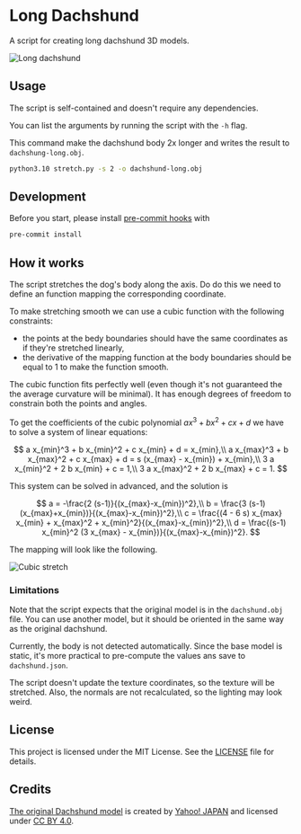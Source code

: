 # Long Dachshund

A script for creating long dachshund 3D models.

![Long dachshund](images/long-dachshund.png)

## Usage

The script is self-contained and doesn't require any dependencies.

You can list the arguments by running the script with the `-h` flag.

This command make the dachshund body 2x longer and writes the result to `dachshung-long.obj`.

```sh
python3.10 stretch.py -s 2 -o dachshund-long.obj
```

## Development

Before you start, please install [pre-commit hooks](https://pre-commit.com/) with

```sh
pre-commit install
```

## How it works

The script stretches the dog's body along the axis.
Do do this we need to define an function mapping the corresponding coordinate.

To make stretching smooth we can use a cubic function with the following constraints:

- the points at the bedy boundaries should have the same coordinates as if they're stretched linearly,
- the derivative of the mapping function at the body boundaries should be equal to 1 to make the function smooth.

The cubic function fits perfectly well (even though it's not guaranteed the the average curvature will be minimal).
It has enough degrees of freedom to constrain both the points and angles.

To get the coefficients of the cubic polynomial $a x^3 + b x^2 + c x + d$ we have to solve a system of linear equations:

$$
a x_{min}^3 + b x_{min}^2 + c x_{min} + d = x_{min},\\
a x_{max}^3 + b x_{max}^2 + c x_{max} + d = s (x_{max} - x_{min}) + x_{min},\\
3 a x_{min}^2 + 2 b x_{min} + c = 1,\\
3 a x_{max}^2 + 2 b x_{max} + c = 1.
$$

This system can be solved in advanced, and the solution is

$$
a = -\frac{2 (s-1)}{(x_{max}-x_{min})^2},\\
b = \frac{3 (s-1) (x_{max}+x_{min})}{(x_{max}-x_{min})^2},\\
c = \frac{(4 - 6 s) x_{max} x_{min} + x_{max}^2 + x_{min}^2}{(x_{max}-x_{min})^2},\\
d = \frac{(s-1) x_{min}^2 (3 x_{max} - x_{min})}{(x_{max}-x_{min})^2}.
$$

The mapping will look like the following.

![Cubic stretch](images/mapping.png)

### Limitations

Note that the script expects that the original model is in the `dachshund.obj` file.
You can use another model, but it should be oriented in the same way as the original dachshund.

Currently, the body is not detected automatically.
Since the base model is static, it's more practical to pre-compute the values ans save to `dachshund.json`.

The script doesn't update the texture coordinates, so the texture will be stretched.
Also, the normals are not recalculated, so the lighting may look weird.

## License

This project is licensed under the MIT License.
See the [LICENSE](LICENSE) file for details.

## Credits

[The original Dachshund model](https://www.thingiverse.com/thing:182122) is created by [Yahoo! JAPAN](https://www.thingiverse.com/yahoojapan/designs) and licensed under [CC BY 4.0](https://creativecommons.org/licenses/by/4.0/).
